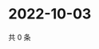 # 2022-10-03

共 0 条

<!-- BEGIN WEIBO -->
<!-- 最后更新时间 Mon Oct 03 2022 04:20:04 GMT+0800 (China Standard Time) -->

<!-- END WEIBO -->
